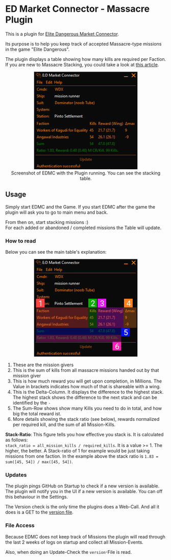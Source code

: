 # ED Market Connector - Massacre Plugin
This is a plugin for [Elite Dangerous Market Connector](https://github.com/EDCD/EDMarketConnector).

Its purpose is to help you keep track of accepted Massacre-type missions in the game "Elite Dangerous".

The plugin displays a table showing how many kills are required per Faction.  
If you are new to Massacre Stacking, you could take a look at [this article](https://sites.google.com/view/ed-pve-combat/making-money).

<p align="center">
    <img src="./readme-src/example_screenshot.png" alt="An example screenshot"/>
    <br>
    Screenshot of EDMC with the Plugin running. You can see the stacking table.
</p>

## Usage

Simply start EDMC and the Game. If you start EDMC after the game the plugin will ask you to go
to main menu and back.

From then on, start stacking missions :)  
For each added or abandoned / completed missions the Table will update.

### How to read

Below you can see the main table's explanation:

<p align="center">
    <img src="./readme-src/main_table_explanations.png" alt="Main Table Explained"/>
    <br>
</p>

1. These are the mission givers
2. This is the sum of kills from all massacre missions handed out by that mission giver
3. This is how much reward you will get upon completion, in Millions. The Value in brackets indicates how much of that is shareable with a wing.
4. This is the Delta-Column. It displays the difference to the highest stack. The highest stack shows the difference to the next stack and can be identified by the `-`
5. The Sum-Row shows show many Kills you need to do in total, and how big the total reward ist.
6. More details showing the stack ratio (see below), rewards normalized per required kill, and the sum of all Mission-Kills.

**Stack-Ratio**: This figure tells you how effective you stack is. It is calculated as follows:  
`stack_ratio = all_mission_kills / required_kills`. It is a value >= 1. The higher, the better.
A Stack-ratio of 1 for example would be just taking missions from one faction. In the example above the stack ratio is `1.83 = sum([45, 54]) / max([45, 54])`.

### Updates
The plugin pings GitHub on Startup to check if a new version is available. The plugin will notify you in the UI if
a new version is available. You can off this behaviour in the Settings.

The Version check is the only time the plugins does a Web-Call. And all it does is a GET to the [version file](./version).

### File Access
Because EDMC does not keep track of Missions the plugin will read through the last 2 weeks of logs on startup
and collect all Mission-Events.

Also, when doing an Update-Check the `version`-File is read.